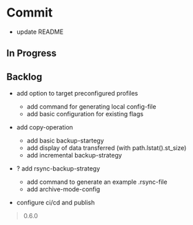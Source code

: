 # Commit

- update README

## In Progress

## Backlog

- add option to target preconfigured profiles
  - add command for generating local config-file
  - add basic configuration for existing flags

- add copy-operation
  - add basic backup-startegy
  - add display of data transferred (with path.lstat().st_size)
  - add incremental backup-strategy

- ? add rsync-backup-strategy
  - add command to generate an example .rsync-file
  - add archive-mode-config

- configure ci/cd and publish

> 0.6.0
